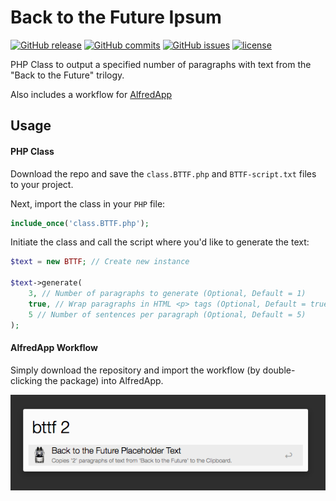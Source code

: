 # Back to the Future Ipsum

[![GitHub release](https://img.shields.io/github/release/adamdehaven/BTTF-Ipsum.svg?maxAge=3600)](https://github.com/adamdehaven/Wallpapers-from-Unsplash/archive/master.zip) [![GitHub commits](https://img.shields.io/github/commits-since/adamdehaven/BTTF-Ipsum/v1.0.svg?maxAge=3600)](https://github.com/adamdehaven/BTTF-Ipsum/compare/v1.0...master) [![GitHub issues](https://img.shields.io/github/issues/adamdehaven/BTTF-Ipsum.svg?maxAge=3600)](https://github.com/adamdehaven/BTTF-Ipsum/issues) [![license](https://img.shields.io/github/license/adamdehaven/BTTF-Ipsum.svg?maxAge=3600)](https://raw.githubusercontent.com/adamdehaven/BTTF-Ipsum/master/LICENSE)

PHP Class to output a specified number of paragraphs with text from the "Back to the Future" trilogy.

Also includes a workflow for [AlfredApp](http://alfredapp.com)

## Usage

#### PHP Class

Download the repo and save the `class.BTTF.php` and `BTTF-script.txt` files to your project.

Next, import the class in your `PHP` file:
```php
include_once('class.BTTF.php');
```

Initiate the class and call the script where you'd like to generate the text:
```php
$text = new BTTF; // Create new instance

$text->generate(
    3, // Number of paragraphs to generate (Optional, Default = 1)
    true, // Wrap paragraphs in HTML <p> tags (Optional, Default = true)
    5 // Number of sentences per paragraph (Optional, Default = 5)
);

```

#### AlfredApp Workflow

Simply download the repository and import the workflow (by double-clicking the package) into AlfredApp.

![Workflow Screenshot](workflow-screenshot.png)